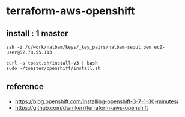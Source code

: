 # terraform-aws-openshift

## install : 1 master
```
ssh -i /c/work/nalbam/keys/_key_pairs/nalbam-seoul.pem ec2-user@52.78.55.113

curl -s toast.sh/install-v3 | bash
sudo ~/toaster/openshift/install.sh
```

## reference
* https://blog.openshift.com/installing-openshift-3-7-1-30-minutes/
* https://github.com/dwmkerr/terraform-aws-openshift
